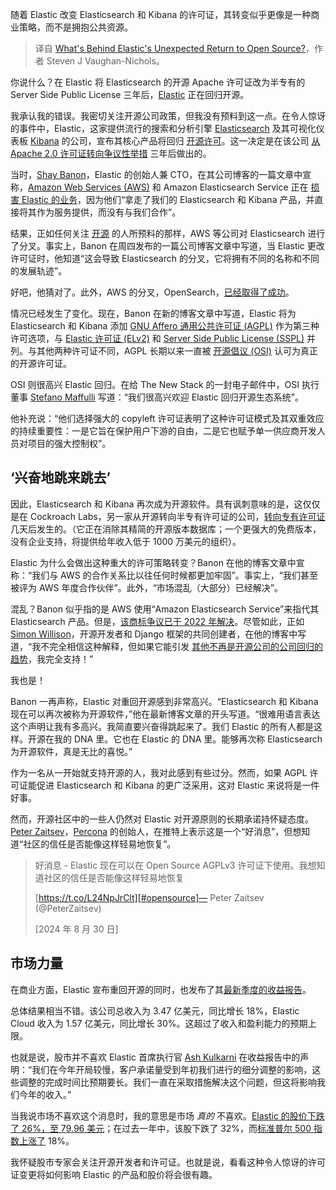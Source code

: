 
<!--
title: Elastic意外回归开源背后的原因是什么？
cover: https://cdn.thenewstack.io/media/2024/09/936b67b8-https-thenewstack.io-whats-behind-elastics-unexpected-return-to-open-source.jpg
-->

随着 Elastic 改变 Elasticsearch 和 Kibana 的许可证，其转变似乎更像是一种商业策略，而不是拥抱公共资源。

> 译自 [What's Behind Elastic's Unexpected Return to Open Source?](https://thenewstack.io/whats-behind-elastics-unexpected-return-to-open-source/)，作者 Steven J Vaughan-Nichols。

你说什么？在 Elastic 将 Elasticsearch 的开源 Apache 许可证改为半专有的 Server Side Public License 三年后，[Elastic](https://www.elastic.co/) 正在回归开源。

我承认我的错误。我密切关注开源公司政策，但我没有预料到这一点。在令人惊讶的事件中，Elastic，这家提供流行的搜索和分析引擎 [Elasticsearch](https://www.elastic.co/elasticsearch) 及其可视化仪表板 [Kibana](https://www.elastic.co/kibana) 的公司，宣布其核心产品将回归 [开源许可](https://ir.elastic.co/news/news-details/2024/Elastic-Announces-Open-Source-License-for-Elasticsearch-and-Kibana-Source-Code/default.aspx)。这一决定是在该公司 [从 Apache 2.0 许可证转向争议性举措](https://www.zdnet.com/article/elastic-changes-open-source-license-to-monetize-cloud-service-use/) 三年后做出的。

当时，[Shay Banon](https://www.linkedin.com/in/kimchy/)，Elastic 的创始人兼 CTO，在其公司博客的一篇文章中宣称，[Amazon Web Services (AWS)](https://aws.amazon.com/?utm_content=inline+mention) 和 Amazon Elasticsearch Service 正在 [损害 Elastic 的业务](https://www.elastic.co/blog/why-license-change-aws)，因为他们“拿走了我们的 Elasticsearch 和 Kibana 产品，并直接将其作为服务提供，而没有与我们合作”。

结果，正如任何关注 [开源](https://thenewstack.io/open-source/) 的人所预料的那样，AWS 等公司对 Elasticsearch 进行了分叉。事实上，Banon 在周四发布的一篇公司博客文章中写道，当 Elastic 更改许可证时，他知道“这会导致 Elasticsearch 的分叉，它将拥有不同的名称和不同的发展轨迹”。

好吧，他猜对了。此外，AWS 的分叉，OpenSearch，[已经取得了成功](https://www.infoworld.com/article/2338432/somehow-opensearch-has-succeeded.html)。

情况已经发生了变化。现在，Banon 在新的博客文章中写道，Elastic 将为 Elasticsearch 和 Kibana 添加 [GNU Affero 通用公共许可证 (AGPL)](https://www.gnu.org/licenses/agpl-3.0.en.html) 作为第三种许可选项，与 [Elastic 许可证 (ELv2)](https://www.elastic.co/licensing/elastic-license) 和 [Server Side Public License (SSPL)](https://www.mongodb.com/legal/licensing/server-side-public-license) 并列。与其他两种许可证不同，AGPL 长期以来一直被 [开源倡议 (OSI)](https://opensource.org/) 认可为真正的开源许可证。

OSI 则很高兴 Elastic 回归。在给 The New Stack 的一封电子邮件中，OSI 执行董事 [Stefano Maffulli](https://www.linkedin.com/in/maffulli/) 写道：“我们很高兴欢迎 Elastic 回归开源生态系统”。

他补充说：“他们选择强大的 copyleft 许可证表明了这种许可证模式及其双重效应的持续重要性：一是它旨在保护用户下游的自由，二是它也赋予单一供应商开发人员对项目的强大控制权”。

## ‘兴奋地跳来跳去’

因此，Elasticsearch 和 Kibana 再次成为开源软件。具有讽刺意味的是，这仅仅是在 Cockroach Labs，另一家从开源转向半专有许可证的公司，[转向专有许可证](https://thenewstack.io/cockroach-rescinds-open-core-for-a-free-enterprise-version/) 几天后发生的。（它正在消除其精简的开源版本数据库；一个更强大的免费版本，没有企业支持，将提供给年收入低于 1000 万美元的组织）。

Elastic 为什么会做出这种重大的许可策略转变？Banon 在他的博客文章中宣称：“我们与 AWS 的合作关系比以往任何时候都更加牢固”。事实上，“我们甚至被评为 AWS 年度合作伙伴”。此外，“市场混乱（大部分）已经解决”。

混乱？Banon 似乎指的是 AWS 使用“Amazon Elasticsearch Service”来指代其 Elasticsearch 产品。但是，[该商标争议已于 2022 年解决](https://www.elastic.co/blog/elastic-and-amazon-reach-agreement-on-trademark-infringement-lawsuit)。尽管如此，正如 [Simon Willison](https://thenewstack.io/pyconus-simon-willison-on-hacking-llms-for-fun-and-profit/)，开源开发者和 Django 框架的共同创建者，在他的博客中写道，“我不完全相信这种解释，但如果它能引发 [其他不再是开源公司的公司回归的趋势](https://simonwillison.net/2024/Aug/29/elasticsearch-is-open-source-again/)，我完全支持！”

我也是！

Banon 一再声称，Elastic 对重回开源感到非常高兴。“Elasticsearch 和 Kibana 现在可以再次被称为开源软件，”他在最新博客文章的开头写道。“很难用语言表达这个声明让我有多高兴。我简直要兴奋得跳起来了。我们 Elastic 的所有人都是这样。开源在我的 DNA 里。它也在 Elastic 的 DNA 里。能够再次称 Elasticsearch 为开源软件，真是无比的喜悦。”

作为一名从一开始就支持开源的人，我对此感到有些过分。然而，如果 AGPL 许可证能促进 Elasticsearch 和 Kibana 的更广泛采用，这对 Elastic 来说将是一件好事。

然而，开源社区中的一些人仍然对 Elastic 对开源原则的长期承诺持怀疑态度。[Peter Zaitsev](https://thenewstack.io/author/peter-zaitsev/)，[Percona](https://www.percona.com/?utm_content=inline+mention) 的创始人，在推特上表示这是一个“好消息”，但想知道“社区的信任是否能像这样轻易地恢复”。

> 好消息 - Elastic 现在可以在 Open Source AGPLv3 许可证下使用。我想知道社区的信任是否能像这样轻易地恢复
>
> [https://t.co/L24NpJrClt][#opensource]— Peter Zaitsev (@PeterZaitsev)
>
> [2024 年 8 月 30 日]

## 市场力量

在商业方面，Elastic 宣布重回开源的同时，也发布了其[最新季度的收益报告](https://www.businesswire.com/news/home/20240828810610/en/Elastic-Reports-First-Quarter-Fiscal-2025-Financial-Results)。

总体结果相当不错。该公司总收入为 3.47 亿美元，同比增长 18%，Elastic Cloud 收入为 1.57 亿美元，同比增长 30%。这超过了收入和盈利能力的预期上限。

也就是说，股市并不喜欢 Elastic 首席执行官 [Ash Kulkarni](https://www.linkedin.com/in/kulkarniashutosh/) 在收益报告中的声明：“我们在今年开局较慢，客户承诺量受到年初我们进行的细分调整的影响，这些调整的完成时间比预期要长。我们一直在采取措施解决这个问题，但这将影响我们今年的收入。”

当我说市场不喜欢这个消息时，我的意思是市场 *真的* 不喜欢。[Elastic 的股价下跌了 26%，至 79.96 美元](https://www.barrons.com/articles/elastics-stock-earnings-3de2fb5a)；在过去一年中，该股下跌了 32%，而[标准普尔 500 指数上涨了](https://www.barrons.com/market-data/indexes/spx?mod=article_chiclet) 18%。

我怀疑股市专家会关注开源开发者和许可证。也就是说，看看这种令人惊讶的许可证变更将如何影响 Elastic 的产品和股价将会很有趣。
